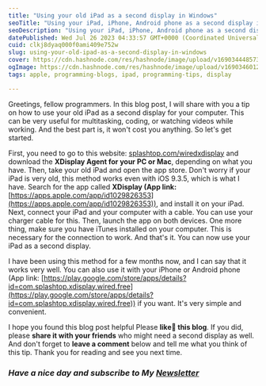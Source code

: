 ```yaml
---
title: "Using your old iPad as a second display in Windows"
seoTitle: "Using your iPad, iPhone, Android phone as a second display in Windows"
seoDescription: "Using your iPad, iPhone, Android phone as a second display in Windows"
datePublished: Wed Jul 26 2023 04:33:57 GMT+0000 (Coordinated Universal Time)
cuid: clkj8dyaq000f0ami409e752w
slug: using-your-old-ipad-as-a-second-display-in-windows
cover: https://cdn.hashnode.com/res/hashnode/image/upload/v1690344485735/31a08735-fe20-47e1-8645-12600dc71055.jpeg
ogImage: https://cdn.hashnode.com/res/hashnode/image/upload/v1690346012677/7a8793c7-e11e-4bdb-b299-c373b98dd505.jpeg
tags: apple, programming-blogs, ipad, programming-tips, display

---
```


Greetings, fellow programmers. In this blog post, I will share with you a tip on how to use your old iPad as a second display for your computer. This can be very useful for multitasking, coding, or watching videos while working. And the best part is, it won't cost you anything. So let's get started.

First, you need to go to this website: [splashtop.com/wiredxdisplay](https://www.splashtop.com/wiredxdisplay) and download the **XDisplay Agent for your PC or Mac**, depending on what you have. Then, take your old iPad and open the app store. Don't worry if your iPad is very old, this method works even with iOS 9.3.5, which is what I have. Search for the app called **XDisplay (App link:** [https://apps.apple.com/app/id1029826353](https://apps.apple.com/app/id1029826353)), and install it on your iPad. Next, connect your iPad and your computer with a cable. You can use your charger cable for this. Then, launch the app on both devices. One more thing, make sure you have iTunes installed on your computer. This is necessary for the connection to work. And that's it. You can now use your iPad as a second display.

I have been using this method for a few months now, and I can say that it works very well. You can also use it with your iPhone or Android phone (App link: [https://play.google.com/store/apps/details?id=com.splashtop.xdisplay.wired.free](https://play.google.com/store/apps/details?id=com.splashtop.xdisplay.wired.free)) if you want. It's very simple and convenient.

I hope you found this blog post helpful Please **like💖 this blog**. If you did, please **share it with your friends** who might need a second display as well. And don't forget to **leave a comment** below and tell me what you think of this tip. Thank you for reading and see you next time.

### ***Have a nice day and subscribe to My*** [***Newsletter***](https://gniruthian.fun/newsletter)
